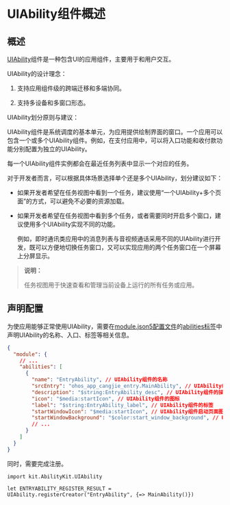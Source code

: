 # UIAbility组件概述

## 概述

[UIAbility](../../../reference/source_zh_cn/AbilityKit/cj-apis-app-ability-ui_ability.md#class-uiability)组件是一种包含UI的应用组件，主要用于和用户交互。

UIAbility的设计理念：

1. 支持应用组件级的跨端迁移和多端协同。

2. 支持多设备和多窗口形态。

UIAbility划分原则与建议：

UIAbility组件是系统调度的基本单元，为应用提供绘制界面的窗口。一个应用可以包含一个或多个UIAbility组件。例如，在支付应用中，可以将入口功能和收付款功能分别配置为独立的UIAbility。

每一个UIAbility组件实例都会在最近任务列表中显示一个对应的任务。

对于开发者而言，可以根据具体场景选择单个还是多个UIAbility，划分建议如下：

- 如果开发者希望在任务视图中看到一个任务，建议使用“一个UIAbility+多个页面”的方式，可以避免不必要的资源加载。
- 如果开发者希望在任务视图中看到多个任务，或者需要同时开启多个窗口，建议使用多个UIAbility实现不同的功能。

   例如，即时通讯类应用中的消息列表与音视频通话采用不同的UIAbility进行开发，既可以方便地切换任务窗口，又可以实现应用的两个任务窗口在一个屏幕上分屏显示。

> **说明：**
>
> 任务视图用于快速查看和管理当前设备上运行的所有任务或应用。

## 声明配置

为使应用能够正常使用UIAbility，需要在[module.json5配置文件](../cj-start/basic-knowledge/module-configuration-file.md)的[abilities标签](../cj-start/basic-knowledge/module-configuration-file.md#abilities标签)中声明UIAbility的名称、入口、标签等相关信息。

```json
{
  "module": {
    // ...
    "abilities": [
      {
        "name": "EntryAbility", // UIAbility组件的名称
        "srcEntry": "ohos_app_cangjie_entry.MainAbility", // UIAbility组件的代码路径
        "description": "$string:EntryAbility_desc", // UIAbility组件的描述信息
        "icon": "$media:startIcon", // UIAbility组件的图标
        "label": "$string:EntryAbility_label", // UIAbility组件的标签
        "startWindowIcon": "$media:startIcon", // UIAbility组件启动页面图标资源文件的索引
        "startWindowBackground": "$color:start_window_background", // UIAbility组件启动页面背景颜色资源文件的索引
        // ...
      }
    ]
  }
}
```

同时，需要完成注册。

<!-- compile -->

```cangjie
import kit.AbilityKit.UIAbility

let ENTRYABILITY_REGISTER_RESULT = UIAbility.registerCreator("EntryAbility", {=> MainAbility()})
```
